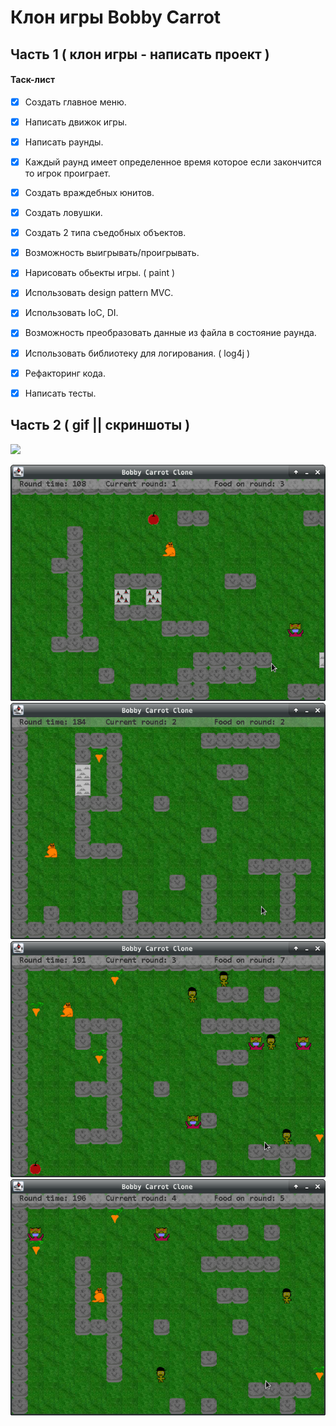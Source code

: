# Клон игры Bobby Carrot

## Часть 1 ( клон игры - написать проект )

#### Таск-лист

- [x] Создать главное меню.
- [x] Написать движок игры.
- [x] Написать раунды.
- [x] Каждый раунд имеет определенное время 
  которое если закончится то игрок проиграет.
- [x] Создать враждебных юнитов.
- [x] Создать ловушки.
- [x] Создать 2 типа съедобных объектов.
- [x] Возможность выигрывать/проигрывать.
- [x] Нарисовать обьекты игры. ( paint )
- [x] Использовать design pattern MVC.
- [x] Использовать IoC, DI.
- [x] Возможность преобразовать данные из файла в состояние раунда.
- [x] Использовать библиотеку для логирования. ( log4j )
- [x] Рефакторинг кода. 
- [x] Написать тесты. 


## Часть 2 ( gif || скриншоты )

![](./docs/g1.gif)

![](./docs/r1.png)
![](./docs/r2.png)
![](./docs/r3.png)
![](./docs/r4.png)



